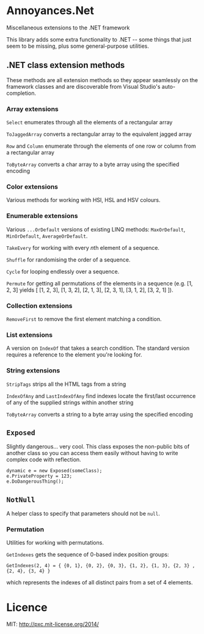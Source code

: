 # Annoyances.Net
Miscellaneous extensions to the .NET framework

This library adds some extra functionality to .NET -- some things that just seem to be missing, plus some general-purpose utilities.

## .NET class extension methods

These methods are all extension methods so they appear seamlessly on the framework classes and are discoverable from Visual Studio's auto-completion.

### Array extensions

`Select` enumerates through all the elements of a rectangular array

`ToJaggedArray` converts a rectangular array to the equivalent jagged array

`Row` and `Column` enumerate through the elements of one row or column from a rectangular array

`ToByteArray` converts a char array to a byte array using the specified encoding

### Color extensions

Various methods for working with HSI, HSL and HSV colours.

### Enumerable extensions

Various `...OrDefault` versions of existing LINQ methods: `MaxOrDefault`, `MinOrDefault`, `AverageOrDefault`.

`TakeEvery` for working with every *n*th element of a sequence.

`Shuffle` for randomising the order of a sequence.

`Cycle` for looping endlessly over a sequence.

`Permute` for getting all permutations of the elements in a sequence (e.g. [1, 2, 3] yields [ [1, 2, 3], [1, 3, 2], [2, 1, 3], [2, 3, 1], [3, 1, 2], [3, 2, 1] ]).

### Collection extensions

`RemoveFirst` to remove the first element matching a condition.

### List extensions

A version on `IndexOf` that takes a search condition. The standard version requires a reference to the element you're looking for.

### String extensions

`StripTags` strips all the HTML tags from a string

`IndexOfAny` and `LastIndexOfAny` find indexes locate the first/last occurrence of any of the supplied strings within another string

`ToByteArray` converts a string to a byte array using the specified encoding

## `Exposed`

Slightly dangerous... very cool. This class exposes the non-public bits of another class so you can access them easily without having to write complex code with reflection.

    dynamic e = new Exposed(someClass);
    e.PrivateProperty = 123;
    e.DoDangerousThing();

## `NotNull`

A helper class to specify that parameters should not be `null`.

### Permutation

Utilities for working with permutations.

`GetIndexes` gets the sequence of 0-based index position groups:

    GetIndexes(2, 4) = { {0, 1}, {0, 2}, {0, 3}, {1, 2}, {1, 3}, {2, 3} , {2, 4}, {3, 4} }

which represents the indexes of all distinct pairs from a set of 4 elements.

# Licence

MIT: http://pxc.mit-license.org/2014/
